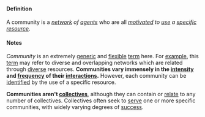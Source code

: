 #### Definition

A community is a *[network](https://github.com/gcassel/Modular-Organization-Terminology/blob/master/terms/network.md) of [agents](https://github.com/gcassel/Modular-Organization-Terminology/blob/master/terms/agent.md)* who are all *[motivated](https://github.com/gcassel/Modular-Organization-Terminology/blob/master/terms/motivate.md) to [use](https://github.com/gcassel/Modular-Organizing-Terminology/blob/master/terms/use.md) a [specific](https://github.com/gcassel/Modular-Organization-Terminology/blob/master/terms/specific.md) [resource](https://github.com/gcassel/Modular-Organization-Terminology/blob/master/terms/resource.md)*.  
 
#### Notes

*Community* is an extremely [generic](https://github.com/gcassel/Modular-Organization-Terminology/blob/master/terms/generic.md) and [flexible](https://github.com/gcassel/Modular-Organizing-Terminology/blob/master/terms/flexible.md) [term](https://github.com/gcassel/Modular-Organization-Terminology/blob/master/terms/term.md) here.  For [example](https://github.com/gcassel/Modular-Organization-Terminology/blob/master/terms/example.md), this [term](https://github.com/gcassel/Modular-Organizing-Terminology/blob/master/terms/term.md) may refer to diverse and overlapping networks which are related through [diverse](https://github.com/gcassel/Modular-Organization-Terminology/blob/master/terms/diverse.md) resources.  **Communities vary immensely in the [intensity](https://github.com/gcassel/Modular-Organizing-Terminology/blob/master/terms/intensity.md) and [frequency](https://github.com/gcassel/Modular-Organizing-Terminology/blob/master/terms/frequency.md) of their [interactions](https://github.com/gcassel/Modular-Organizing-Terminology/blob/master/terms/interaction.md).**  However, each community can be [identified](https://github.com/gcassel/Modular-Organization-Terminology/blob/master/terms/identify.md) by the use of a specific resource.

**Communities aren't [collectives](https://github.com/gcassel/Modular-Organization-Terminology/blob/master/terms/collective.md)**, although they can contain or [relate](https://github.com/gcassel/Modular-Organization-Terminology/blob/master/terms/relate.md) to any number of collectives.  Collectives often seek to [serve](https://github.com/gcassel/Modular-Organization-Terminology/blob/master/terms/serve.md) one or more specific communities, with widely varying degrees of [success](https://github.com/gcassel/Modular-Organization-Terminology/blob/master/terms/succeed.md).
 
